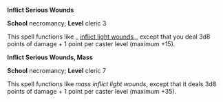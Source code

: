  **Inflict Serious Wounds**

**School** necromancy; **Level** cleric 3

This spell functions like _ [inflict light wounds](inflictLightWounds.md#_inflict-light-wounds)_, except that you deal 3d8 points of damage + 1 point per caster level (maximum +15).

**Inflict Serious Wounds, Mass**

**School** necromancy; **Level** cleric 7

This spell functions like _mass inflict light wounds_, except that it deals 3d8 points of damage + 1 point per caster level (maximum +35).

